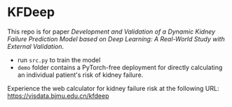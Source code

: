 # KFDeep

This repo is for paper *Development and Validation of a Dynamic Kidney Failure Prediction Model based on Deep Learning: A Real-World Study with External Validation*.

- run `src.py` to train the model
- `demo` folder contains a PyTorch-free deployment for directly calculating an individual patient's risk of kidney failure.

Experience the web calculator for kidney failure risk at the following URL: https://visdata.bjmu.edu.cn/kfdeep
